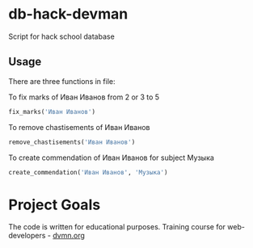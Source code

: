 # db-hack-devman

Script for hack school database

## Usage

There are three functions in file:

To fix marks of Иван Иванов from 2 or 3 to 5
```python
fix_marks('Иван Иванов')
```  
To remove chastisements of Иван Иванов
```python
remove_chastisements('Иван Иванов')
```
To create commendation of Иван Иванов for subject Музыка 
```python
create_commendation('Иван Иванов', 'Музыка')
```


# Project Goals

The code is written for educational purposes. Training course for web-developers - [dvmn.org](https://dvmn.org)
